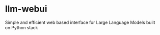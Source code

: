 # llm-webui
Simple and efficient web based interface for Large Language Models built on Python stack
